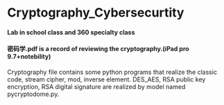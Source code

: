 # Cryptography_Cybersecurtity
#### Lab in school class and 360 specialty class
#### 密码学.pdf is a record of reviewing the cryptography.(iPad pro 9.7+notebility)

Cryptography file contains some python programs that realize the classic code, stream cipher, mod, inverse element.
DES_AES, RSA public key encryption, RSA digital signature are realized by model named pycryptodome.py. 
